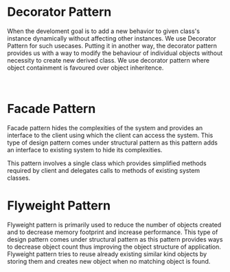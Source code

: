 <h1>Decorator Pattern</h1>
<p> When the develoment goal is to add a new behavior to given class's instance dynamically without affecting other instances. We use Decorator Pattern for such usecases.
Putting it in another way, the decorator pattern provides us with a way to modify the behaviour of individual objects without necessity to create new derived class.
We use decorator pattern where object containment is favoured over object inheritence.</p>
</br>

<h1> Facade Pattern </h1> 
<p> Facade pattern hides the complexities of the system and provides an interface to the client using which the client can access the system. This type of design pattern comes under structural pattern as this pattern adds an interface to existing system to hide its complexities.

This pattern involves a single class which provides simplified methods required by client and delegates calls to methods of existing system classes. </p>

<h1> Flyweight Pattern </h1> 
<p> Flyweight pattern is primarily used to reduce the number of objects created and to decrease memory footprint and increase performance. This type of design pattern comes under structural pattern as this pattern provides ways to decrease object count thus improving the object structure of application. Flyweight pattern tries to reuse already existing similar kind objects by storing them and creates new object when no matching object is found. </p>
